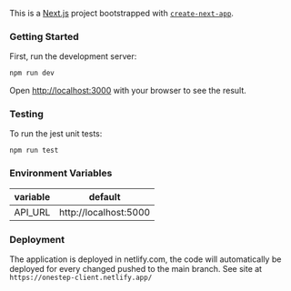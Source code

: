 This is a [Next.js](https://nextjs.org/) project bootstrapped with [`create-next-app`](https://github.com/vercel/next.js/tree/canary/packages/create-next-app).

### Getting Started

First, run the development server:

```bash
npm run dev
```

Open [http://localhost:3000](http://localhost:3000) with your browser to see the result.

### Testing

To run the jest unit tests:

```
npm run test
```

### Environment Variables

| variable | default               |
| -------- | --------------------- |
| API_URL  | http://localhost:5000 |

### Deployment

The application is deployed in netlify.com, the code will automatically be deployed for every changed pushed to the main branch. See site at `https://onestep-client.netlify.app/`
